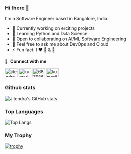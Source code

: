 ### Hi there 👋

I'm a Software Engineer based in Bangalore, India.

- 🔭 Currently working on exciting projects
- 🌱 Learning Python and Data Science
- 👯 Open to collaborating on AI/ML Software Engineering
- 💬 Feel free to ask me about DevOps and Cloud
- ⚡ Fun fact: I ❤️ 🏸 & 🏏

🔗 &nbsp;**Connect with me**
<p align="left">
<a href="https://twitter.com/jitendrakr0201" target="blank"><img align="center" src="https://raw.githubusercontent.com/rahuldkjain/github-profile-readme-generator/master/src/images/icons/Social/twitter.svg" alt="jitendrakr0201" height="30" width="40" /></a>
<a href="https://linkedin.com/in/kumarjitu21" target="blank"><img align="center" src="https://raw.githubusercontent.com/rahuldkjain/github-profile-readme-generator/master/src/images/icons/Social/linked-in-alt.svg" alt="kumarjitu21" height="30" width="40" /></a>
<a href="https://stackoverflow.com/users/6876862" target="blank"><img align="center" src="https://raw.githubusercontent.com/rahuldkjain/github-profile-readme-generator/master/src/images/icons/Social/stack-overflow.svg" alt="6876862" height="30" width="40" /></a>
<a href="https://dev.to/kumarjitu21" target="blank"><img align="center" src="https://cdn.jsdelivr.net/npm/simple-icons@3.0.1/icons/dev-dot-to.svg" alt="kumarjitu21" height="30" width="40" /></a>

<!---
📊 &nbsp;**This week I spent my time on**

![Wakatime stats](https://github-readme-stats-taupe-two.vercel.app/api/wakatime?username=kumarjitu21&hide_title=true&hide_border=true&langs_count=5&bg_color=00000000&text_color=777)

--->

### Github stats

![Jitendra's GitHub stats](https://github-readme-stats.vercel.app/api?username=kumarjitu21&show_icons=true&theme=radical)

### Top Languages

![Top Langs](https://github-readme-stats.vercel.app/api/top-langs/?username=kumarjitu21&layout=compact)

### My Trophy

[![trophy](https://github-profile-trophy.vercel.app/?username=kumarjitu21&row=1&column=7)](https://github.com/kumarjitu21/github-profile-trophy)
